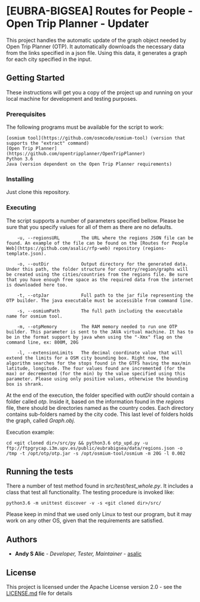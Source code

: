 # [EUBRA-BIGSEA] Routes for People - Open Trip Planner - Updater

This project handles the automatic update of the graph object needed by Open Trip Planner (OTP). 
It automatically downloads the necessary data from the links specified in a json file.
Using this data, it generates a graph for each city specified in the input.

## Getting Started

These instructions will get you a copy of the project up and running on your local machine for development and testing purposes. 

### Prerequisites

The following programs must be available for the script to work:

```
[osmium tool](https://github.com/osmcode/osmium-tool) (version that supports the "extract" command)
[Open Trip Planner](https://github.com/opentripplanner/OpenTripPlanner)
Python 3.6
Java (version dependent on the Open Trip Planner requirements)
```

### Installing

Just clone this repository.

### Executing

The script supports a number of parameters specified bellow.
Please be sure that you specify values for all of them as there are no defaults.

```
	-u, --regionsURL		The URL where the regions JSON file can be found. An example of the file can be found on the [Routes for People Web](https://github.com/asalic/rfp-web) repository (regions-template.json). 
    
    -o, --outDir 			Output directory for the generated data. Under this path, the folder structure for country/region/graphs will be created using the cities/countries from the regions file. Be sure that you have enough free space as the required data from the internet is downloaded here too.
    
    -t, --otpJar   			Full path to the jar file representing the OTP builder. The java executable must be accessible from command line.
    
    -s, --osmiumPath		The full path including the executable name for osmium tool.
    
    -m, --otpMemory			The RAM memory needed to run one OTP builder. This parameter is sent to the JAVA virtual machine. It has to be in the format support by java when using the "-Xmx" flag on the command line, ex: 800M, 20G
    
    -l, --extensionLimits	The decimal coordinate value that will extend the limits for a OSM city bounding box. Right now, the algorithm searches for the stops found in the GTFS having the max/min latitude, longitude. The four values found are incremented (for the max) or decremented (for the min) by the value specified using this parameter. Please using only positive values, otherwise the bounding box is shrank. 
```

At the end of the execution, the folder specified with *outDir* should contain a folder called *otp*.
Inside it, based on the information found in the *regions* file, there should be directories named as the country codes.
Each directory contains sub-folders named by the city code.
This last level of folders holds the graph, called *Graph.obj*. 

Execution example:

```
cd <git cloned dir>/src/py && python3.6 otp_upd.py -u ftp://ftpgrycap.i3m.upv.es/public/eubrabigsea/data/regions.json -o /tmp -t /opt/otp/otp.jar -s /opt/osmium-tool/osmium -m 20G -l 0.002
```

## Running the tests

There a number of test method found in *src/test/test_whole.py*.
It includes a class that test all functionality.
The testing procedure is invoked like:

```
python3.6 -m unittest discover -v -s <git cloned dir>/src/
```

Please keep in mind that we used only Linux to test our program, but it may work on any other OS, given that the requirements are satisfied.

## Authors

* **Andy S Alic** - *Developer, Tester, Maintainer* - [asalic](https://github.com/asalic)

## License

This project is licensed under the Apache License version 2.0 - see the [LICENSE.md](LICENSE.md) file for details
